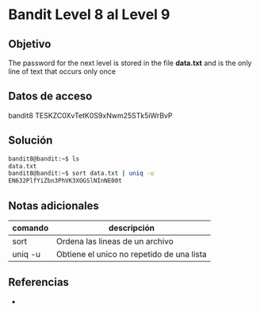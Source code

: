 
# Bandit Level 8 al Level 9

## Objetivo
The password for the next level is stored in the file **data.txt** and is the only line of text that occurs only once

## Datos de acceso
bandit8
TESKZC0XvTetK0S9xNwm25STk5iWrBvP

## Solución
```bash
bandit8@bandit:~$ ls
data.txt
bandit8@bandit:~$ sort data.txt | uniq -u
EN632PlfYiZbn3PhVK3XOGSlNInNE00t
```

## Notas adicionales
| comando | descripción |
| ------ | ------ |
| sort | Ordena las lineas de un archivo |
| uniq -u | Obtiene el unico no repetido de una lista |

## Referencias
- []()